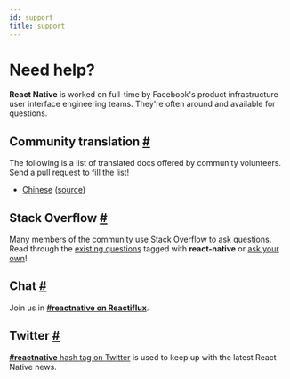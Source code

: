 ```yaml
---
id: support
title: support
---
```

<h1>Need help?</h1><div class="subHeader"></div><p><strong>React Native</strong> is worked on full-time by Facebook's product infrastructure user interface engineering teams. They're often around and available for questions.</p><h2><a class="anchor" name="community-translation"></a>Community translation <a class="hash-link" href="support.html#community-translation">#</a></h2><p>The following is a list of translated docs offered by community volunteers. Send a pull request to fill the list!</p><ul><li><a href="http://reactnative.cn">Chinese</a> (<a href="https://github.com/reactnativecn/react-native-docs-cn">source</a>)</li></ul><h2><a class="anchor" name="stack-overflow"></a>Stack Overflow <a class="hash-link" href="support.html#stack-overflow">#</a></h2><p>Many members of the community use Stack Overflow to ask questions. Read through the <a href="http://stackoverflow.com/questions/tagged/react-native">existing questions</a> tagged with <strong>react-native</strong> or <a href="http://stackoverflow.com/questions/ask">ask your own</a>!</p><h2><a class="anchor" name="chat"></a>Chat <a class="hash-link" href="support.html#chat">#</a></h2><p>Join us in <strong><a href="irc://chat.freenode.net/reactnative">#reactnative on Reactiflux</a></strong>.</p><h2><a class="anchor" name="twitter"></a>Twitter <a class="hash-link" href="support.html#twitter">#</a></h2><p><a href="https://twitter.com/search?q=%23reactnative"><strong>#reactnative</strong> hash tag on Twitter</a> is used to keep up with the latest React Native news.</p><p></p><center><a class="twitter-timeline" data-dnt="true" data-chrome="nofooter noheader transparent" href="https://twitter.com/search?q=%23reactnative" data-widget-id="565960513457098753"></a></center><p></p>